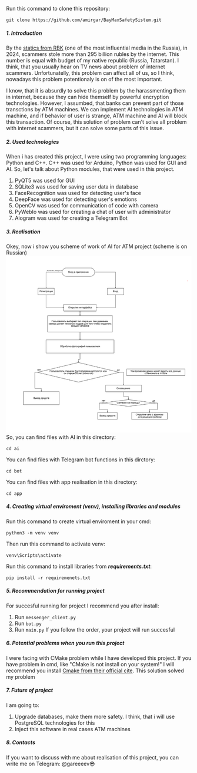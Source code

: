 Run this command to clone this repository: 
```
git clone https://github.com/amirgar/BayMaxSafetySistem.git
```
##### 1. Introduction
By the [statics from RBK](https://www.rbc.ru/life/news/67c701169a79471c14b76fa5) (one of the most influential media in the Russia), in 2024, scammers stole more than 295 billion rubles by the internet. This number is equal with budget of my native republic (Russia, Tatarstan).
I think, that you usually hear on TV news about problem of internet scammers. Unfortunatelly, this problem can affect all of us, so I think, nowadays this problem potentionaly is on of the most important.

I know, that it is absurdly to solve this problem by the harassmenting them in internet, because they can hide themself by powerful encryption technologies. However, I assumbed, that banks can prevent part of those transctions by ATM machines. We can implement AI technologies in ATM machine, and if behavior of user is strange, ATM machine and AI will block this transaction. Of course, this solution of problem can't solve all problem with internet scammers, but it can solve some parts of this issue.  
##### 2. Used technologies
When i has created this project, I were using two programming languages: Python and C++. C++ was used for Arduino, Python was used for GUI and AI. 
So, let's talk about Python modules, that were used in this project. 
1) PyQT5 was used for GUI
2) SQLite3 was used for saving user data in database
3) FaceRecognition was used for detecting user's face
4) DeepFace was used for detecting user's emotions
5) OpenCV was used for communication of code with camera
6) PyWebIo was used for creating a chat of user with administrator
7) Aiogram was used for creating a Telegram Bot
##### 3. Realisation 
Okey, now i show you scheme of work of AI for ATM project
(scheme is on Russian)
![Scheme of project (on Russian)](project_scheme.PNG "Scheme of project (on Russian)")
So, you can find files with AI in this directory: 
```
cd ai
```
You can find files with Telegram bot functions in this dirctory: 
```
cd bot
```
You can find files with app realisation in this directory: 
```
cd app 
```
##### 4. Creating virtual enviroment (venv), installing libraries and modules 
Run this command to create virtual enviroment in your cmd: 
```
python3 -m venv venv
```
Then run this command to activate venv: 
```
venv\Scripts\activate
```
Run this command to install libraries from ***requirements.txt***:
```
pip install -r requiremenets.txt
```
##### 5. Recommendation for running project
For succesful running for project I recommend you after install:
1. Run ```messenger_client.py```
2. Run ```bot.py```
3. Run ```main.py```
If you follow the order, your project will run succesful
##### 6. Potential problems when you run this project
I were facing with CMake problem while I have developed this project. If you have problem in cmd, like "CMake is not install
on your system!" I will recommend you install [Cmake from their official cite](https://cmake.org/). This solution solved my problem 
##### 7. Future of project 
I am going to: 
1. Upgrade databases, make them more safety. I think, that i will use PostgreSQL technologies for this
2. Inject this software in real cases ATM machines
##### 8. Contacts 
If you want to discuss with me about realisation of this project, you can write me on Telegram: @gareeeev😎
